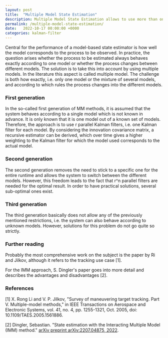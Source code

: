 ```yaml
---
layout: post
title:  "Multiple Model State Estimation"
description: Multiple Model State Estimation allows to use more than one model or a mixture of several models.
permalink: /multiple-model-state-estimation/
date:   2022-10-17 00:00:00 +0000
categories: kalman-filter
---
```


Central for the performance of a model-based state estimator is how well the model corresponds to the process to be observed.
In practice, the question arises whether the process to be estimated always behaves exactly according to one model or whether the process changes between different models.
The solution is to take this into account by using multiple models.
In the literature this aspect is called multiple model.
The challenge is both how exactly, i.e. only one model or the mixture of several models, and according to which rules the process changes into the different models.

<h3>First generation</h3>
In the so-called first generation of MM methods, it is assumed that the system behaves according to a single model which is not known in advance. 
It is only known that it is one model out of a known set of models. 
Therefore, the approach is to use r parallel Kalman filters, i.e. one Kalman filter for each model. 
By considering the innovation covariance matrix, a recursive estimator can be derived, which over time gives a higher weighting to the Kalman filter for which the model used corresponds to the actual model.

<h3>Second generation</h3>
The second generation removes the need to stick to a specific one for the entire runtime and allows the system to switch between the different models. 
However, this freedom leads to the fact that r^n parallel filters are needed for the optimal result. 
In order to have practical solutions, several sub-optimal ones exist. 

<h3>Third generation</h3>
The third generation basically does not allow any of the previously mentioned restrictions, i.e. the system can also behave according to unknown models. 
However, solutions for this problem do not go quite so strictly.

<h3>Further reading</h3>
Probably the most comprehensive work on the subject is the paper by Ri and Jilkov, although it refers to the tracking use case [1].

For the IMM approach, S. Dingler's paper goes into more detail and describes the advantages and disadvantages [2].

<h3>References</h3>
[1] X. Rong Li and V. P. Jilkov, "Survey of maneuvering target tracking. Part V. Multiple-model methods," in IEEE Transactions on Aerospace and Electronic Systems, vol. 41, no. 4, pp. 1255-1321, Oct. 2005, doi: 10.1109/TAES.2005.1561886.

[2] Dingler, Sebastian. "State estimation with the Interacting Multiple Model (IMM) method." [arXiv preprint arXiv:2207.04875, 2022](https://arxiv.org/abs/2207.04875).

[jekyll-docs]: https://jekyllrb.com/docs/home
[jekyll-gh]:   https://github.com/jekyll/jekyll
[jekyll-talk]: https://talk.jekyllrb.com/
